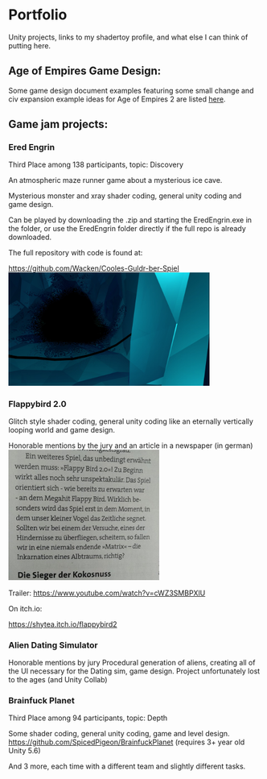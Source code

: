 # Portfolio
Unity projects, links to my shadertoy profile, and what else I can think of putting here.

## Age of Empires Game Design:
 Some game design document examples featuring some small change and civ expansion example ideas for Age of Empires 2 are listed [here](/AoE/AoE_doc.md). 



## Game jam projects:

### Ered Engrin 
Third Place among 138 participants, topic: Discovery

An atmospheric maze runner game about a mysterious ice cave.

Mysterious monster and xray shader coding, general unity coding and game design.

Can be played by downloading the .zip and starting the EredEngrin.exe in the folder, or use the EredEngrin folder directly if the full repo is already downloaded. 

The full repository with code is found at:

 https://github.com/Wacken/Cooles-Guldr-ber-Spiel
<img src="EredEngrin/EredEngrin4.jpg" alt="Ered Engrin" width="400"/>  


### Flappybird 2.0
Glitch style shader coding, general unity coding like an eternally vertically looping world and game design.

Honorable mentions by the jury and an article in a newspaper (in german) 
<img src="Newspaper.jpeg" alt="Newspaper" width="300"/> 

Trailer: https://www.youtube.com/watch?v=cWZ3SMBPXlU

On itch.io:

 https://shytea.itch.io/flappybird2

### Alien Dating Simulator
Honorable mentions by jury
Procedural generation of aliens, creating all of the UI necessary for the Dating sim, game design.
Project unfortunately lost to the ages (and Unity Collab)

### Brainfuck Planet
Third Place among 94 participants, topic: Depth

Some shader coding, general unity coding, game and level design.
 https://github.com/SpicedPigeon/BrainfuckPlanet (requires 3+ year old Unity 5.6)



And 3 more, each time with a different team and slightly different tasks.


